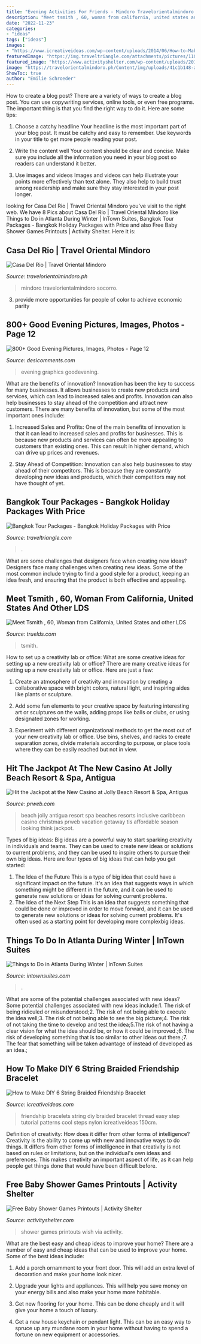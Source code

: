 ```yaml
---
title: "Evening Activities For Friends - Mindoro Travelorientalmindoro Socorro"
description: "Meet tsmith , 60, woman from california, united states and other lds"
date: "2022-11-23"
categories:
- "ideas"
tags: ["ideas"]
images:
- "https://www.icreativeideas.com/wp-content/uploads/2014/06/How-to-Make-DIY-6-String-Braided-Friendship-Bracelets-3.jpg"
featuredImage: "https://img.traveltriangle.com/attachments/pictures/1105040/original/thailand.jpg?tr=,w_1395,h_305"
featured_image: "https://www.activityshelter.com/wp-content/uploads/2016/03/free-baby-shower-games-printouts-wish.jpg"
image: "https://travelorientalmindoro.ph/Content/img/uploads/41c1b148-a1a8-4c58-8537-f077569fb157.jpg"
ShowToc: true
author: "Emilie Schroeder"
---
```



How to create a blog post?
There are a variety of ways to create a blog post. You can use copywriting services, online tools, or even free programs. The important thing is that you find the right way to do it. Here are some tips:
1. Choose a catchy headline
Your headline is the most important part of your blog post. It must be catchy and easy to remember. Use keywords in your title to get more people reading your post.

2. Write the content well
Your content should be clear and concise. Make sure you include all the information you need in your blog post so readers can understand it better.

3. Use images and videos
Images and videos can help illustrate your points more effectively than text alone. They also help to build trust among readership and make sure they stay interested in your post longer.


	

		
looking for Casa Del Rio | Travel Oriental Mindoro you've visit to the right web. We have 8 Pics about Casa Del Rio | Travel Oriental Mindoro like Things to Do in Atlanta During Winter | InTown Suites, Bangkok Tour Packages - Bangkok Holiday Packages with Price and also Free Baby Shower Games Printouts | Activity Shelter. Here it is:
		
    
## Casa Del Rio | Travel Oriental Mindoro

<img loading=lazy src="https://travelorientalmindoro.ph/Content/img/uploads/41c1b148-a1a8-4c58-8537-f077569fb157.jpg" onerror="this.onerror=null;this.src='https://tse1.mm.bing.net/th?id=OIP.iO3V1ZgjgsTzQIVun8abHgHaEK&amp;pid=15.1';" alt="Casa Del Rio | Travel Oriental Mindoro">

_Source: travelorientalmindoro.ph_

>mindoro travelorientalmindoro socorro. 

	

3. provide more opportunities for people of color to achieve economic parity

    
## 800+ Good Evening Pictures, Images, Photos - Page 12

<img loading=lazy src="https://www.desicomments.com/wp-content/uploads/2017/01/Picture-Of-Good-Evening.jpg" onerror="this.onerror=null;this.src='https://tse4.mm.bing.net/th?id=OIP.YJ1PJI9w-as_tM1Iu77LnwHaLT&amp;pid=15.1';" alt="800+ Good Evening Pictures, Images, Photos - Page 12">

_Source: desicomments.com_

>evening graphics goodevening. 

	

What are the benefits of innovation?
Innovation has been the key to success for many businesses. It allows businesses to create new products and services, which can lead to increased sales and profits. Innovation can also help businesses to stay ahead of the competition and attract new customers.
There are many benefits of innovation, but some of the most important ones include:

1) Increased Sales and Profits: One of the main benefits of innovation is that it can lead to increased sales and profits for businesses. This is because new products and services can often be more appealing to customers than existing ones. This can result in higher demand, which can drive up prices and revenues.

2) Stay Ahead of Competition: Innovation can also help businesses to stay ahead of their competitors. This is because they are constantly developing new ideas and products, which their competitors may not have thought of yet.

    
## Bangkok Tour Packages - Bangkok Holiday Packages With Price

<img loading=lazy src="https://img.traveltriangle.com/attachments/pictures/1105040/original/thailand.jpg?tr=,w_1395,h_305" onerror="this.onerror=null;this.src='https://tse4.mm.bing.net/th?id=OIP.FB9t-vxNqVWYC9fXQ5gbIAHaEK&amp;pid=15.1';" alt="Bangkok Tour Packages - Bangkok Holiday Packages with Price">

_Source: traveltriangle.com_

>. 

	

What are some challenges that designers face when creating new ideas?
Designers face many challenges when creating new ideas. Some of the most common include trying to find a good style for a product, keeping an idea fresh, and ensuring that the product is both effective and appealing.

    
## Meet Tsmith , 60, Woman From California, United States And Other LDS

<img loading=lazy src="https://truelds.com/uploads/j/c/o/8/3vdj06zqb6gfyqp837pf.jpeg" onerror="this.onerror=null;this.src='https://tse3.mm.bing.net/th?id=OIP.wkdqtFW1NHgzKlnmR2d4QgHaJ4&amp;pid=15.1';" alt="Meet Tsmith , 60, Woman from California, United States and other LDS">

_Source: truelds.com_

>tsmith. 

	

How to set up a creativity lab or office: What are some creative ideas for setting up a new creativity lab or office?
There are many creative ideas for setting up a new creativity lab or office. Here are just a few: 
1. Create an atmosphere of creativity and innovation by creating a collaborative space with bright colors, natural light, and inspiring aides like plants or sculpture.

2. Add some fun elements to your creative space by featuring interesting art or sculptures on the walls, adding props like balls or clubs, or using designated zones for working.

3. Experiment with different organizational methods to get the most out of your new creativity lab or office. Use bins, shelves, and racks to create separation zones, divide materials according to purpose, or place tools where they can be easily reached but not in view.

    
## Hit The Jackpot At The New Casino At Jolly Beach Resort &amp; Spa, Antigua

<img loading=lazy src="http://ww1.prweb.com/prfiles/2011/04/26/9126091/1_JollyBeachResortandSpa.jpg" onerror="this.onerror=null;this.src='https://tse1.mm.bing.net/th?id=OIP.jS8HDKFk44BePUqNK5DgwAHaHa&amp;pid=15.1';" alt="Hit the Jackpot at the New Casino at Jolly Beach Resort &amp; Spa, Antigua">

_Source: prweb.com_

>beach jolly antigua resort spa beaches resorts inclusive caribbean casino christmas prweb vacation getaway tis affordable season looking think jackpot. 

	

Types of big ideas:
Big ideas are a powerful way to start sparking creativity in individuals and teams. They can be used to create new ideas or solutions to current problems, and they can be used to inspire others to pursue their own big ideas. Here are four types of big ideas that can help you get started:
1. The Idea of the Future
This is a type of big idea that could have a significant impact on the future. It's an idea that suggests ways in which something might be different in the future, and it can be used to generate new solutions or ideas for solving current problems.
2. The Idea of the Next Step
This is an idea that suggests something that could be done or improved in order to move forward, and it can be used to generate new solutions or ideas for solving current problems. It's often used as a starting point for developing more complexbig ideas.

    
## Things To Do In Atlanta During Winter | InTown Suites

<img loading=lazy src="https://www.intownsuites.com/wp-content/uploads/2020/12/Things-to-Do-in-Atlanta-During-Winter-1-scaled.jpg" onerror="this.onerror=null;this.src='https://tse3.mm.bing.net/th?id=OIP.ovR_BzHOy3t9QOuijT7rhgHaD_&amp;pid=15.1';" alt="Things to Do in Atlanta During Winter | InTown Suites">

_Source: intownsuites.com_

>. 

	

What are some of the potential challenges associated with new ideas?
Some potential challenges associated with new ideas include:1. The risk of being ridiculed or misunderstood;2. The risk of not being able to execute the idea well;3. The risk of not being able to see the big picture;4. The risk of not taking the time to develop and test the idea;5.The risk of not having a clear vision for what the idea should be, or how it could be improved.;6. The risk of developing something that is too similar to other ideas out there.;7. The fear that something will be taken advantage of instead of developed as an idea.;
    
## How To Make DIY 6 String Braided Friendship Bracelet

<img loading=lazy src="https://www.icreativeideas.com/wp-content/uploads/2014/06/How-to-Make-DIY-6-String-Braided-Friendship-Bracelets-3.jpg" onerror="this.onerror=null;this.src='https://tse2.mm.bing.net/th?id=OIP.DR_T1jfPgSd1ZfJNW1xlkQHaEI&amp;pid=15.1';" alt="How to Make DIY 6 String Braided Friendship Bracelet">

_Source: icreativeideas.com_

>friendship bracelets string diy braided bracelet thread easy step tutorial patterns cool steps nylon icreativeideas 150cm. 

	

Definition of creativity: How does it differ from other forms of intelligence?
Creativity is the ability to come up with new and innovative ways to do things. It differs from other forms of intelligence in that creativity is not based on rules or limitations, but on the individual's own ideas and preferences. This makes creativity an important aspect of life, as it can help people get things done that would have been difficult before.

    
## Free Baby Shower Games Printouts | Activity Shelter

<img loading=lazy src="https://www.activityshelter.com/wp-content/uploads/2016/03/free-baby-shower-games-printouts-wish.jpg" onerror="this.onerror=null;this.src='https://tse3.mm.bing.net/th?id=OIP.zuO_mBsxyyMkGqRJsxYxsAHaKX&amp;pid=15.1';" alt="Free Baby Shower Games Printouts | Activity Shelter">

_Source: activityshelter.com_

>shower games printouts wish via activity. 

	

What are the best easy and cheap ideas to improve your home?
There are a number of easy and cheap ideas that can be used to improve your home. Some of the best ideas include:
1. Add a porch ornamment to your front door. This will add an extra level of decoration and make your home look nicer.

2. Upgrade your lights and appliances. This will help you save money on your energy bills and also make your home more habitable.

3. Get new flooring for your home. This can be done cheaply and it will give your home a touch of luxury.

4. Get a new house keychain or pendant light. This can be an easy way to spruce up any mundane room in your home without having to spend a fortune on new equipment or accessories.

